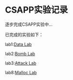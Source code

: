 # CSAPP实验记录

逐步完成CSAPP实验中...

已完成的实验如下：

lab1:[Data Lab](https://github.com/Lotherxuan/CSAPP-labs/blob/master/lab1/lab1_answer.md)

lab2:[Bomb Lab](https://github.com/Lotherxuan/CSAPP-labs/blob/master/lab2/lab2_answer.md)

lab3:[Attack Lab](https://github.com/Lotherxuan/CSAPP-labs/blob/master/lab3/lab3_answer.md)

lab8:[Malloc Lab](https://github.com/Lotherxuan/CSAPP-labs/blob/master/lab8/lab8_answer.md)